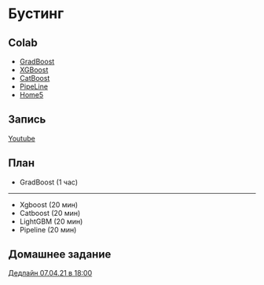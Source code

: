 # Бустинг

## Colab
* [GradBoost](https://colab.research.google.com/github/samstikhin/ml2022/blob/master/05-Boosting/1-GradBoost.ipynb)
* [XGBoost](https://colab.research.google.com/github/samstikhin/ml2022/blob/master/05-Boosting/2-Xgboost.ipynb)
* [CatBoost](https://colab.research.google.com/github/samstikhin/ml2022/blob/master/05-Boosting/3-CatBoost.ipynb)
* [PipeLine]()
* [Home5](https://colab.research.google.com/github/samstikhin/ml2021/blob/master/05-Boosting/HomeBoosting.ipynb)

## Запись
[Youtube]()

## План
* GradBoost (1 час)
------
* Xgboost (20 мин)
* Catboost (20 мин)
* LightGBM (20 мин)
* Pipeline (20 мин)


## Домашнее задание
[Дедлайн 07.04.21 в 18:00](https://ulearn.me/course/ml/X_regression_bff768cf-f9df-4afd-967b-e7b86931c8ae)
